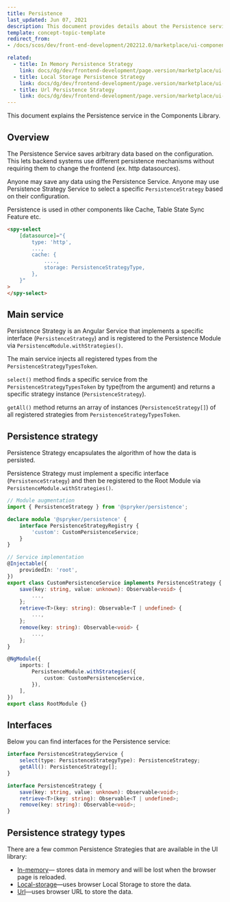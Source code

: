 ```yaml
---
title: Persistence
last_updated: Jun 07, 2021
description: This document provides details about the Persistence service in the Components Library.
template: concept-topic-template
redirect_from:
- /docs/scos/dev/front-end-development/202212.0/marketplace/ui-components-library/persistence/persistence.html

related:
  - title: In Memory Persistence Strategy
    link: docs/dg/dev/frontend-development/page.version/marketplace/ui-components-library/persistence/in-memory-persistence-strategy.html
  - title: Local Storage Persistence Strategy
    link: docs/dg/dev/frontend-development/page.version/marketplace/ui-components-library/persistence/local-storage-persistence-strategy.html
  - title: Url Persistence Strategy
    link: docs/dg/dev/frontend-development/page.version/marketplace/ui-components-library/persistence/url-persistence-strategy.html
---
```


This document explains the Persistence service in the Components Library.

## Overview

The Persistence Service saves arbitrary data based on the configuration. This lets backend systems use different persistence mechanisms without requiring them to change the frontend (ex. http datasources).

Anyone may save any data using the Persistence Service. Anyone may use Persistence Strategy Service to select a specific `PersistenceStrategy` based on their configuration.

Persistence is used in other components like Cache, Table State Sync Feature etc.

```html
<spy-select
    [datasource]="{
        type: 'http',
        ...,
        cache: {
            ....,
            storage: PersistenceStrategyType,
        },
    }"
>
</spy-select>
```

## Main service

Persistence Strategy is an Angular Service that implements a specific interface (`PersistenceStrategy`) and is registered to the Persistence Module via `PersistenceModule.withStrategies()`.

The main service injects all registered types from the `PersistenceStrategyTypesToken`.

`select()` method finds a specific service from the `PersistenceStrategyTypesToken` by type(from the argument) and returns a specific strategy instance (`PersistenceStrategy`).

`getAll()` method returns an array of instances (`PersistenceStrategy[]`) of all registered strategies from `PersistenceStrategyTypesToken`.

## Persistence strategy

Persistence Strategy encapsulates the algorithm of how the data is persisted.

Persistence Strategy must implement a specific interface (`PersistenceStrategy`) and then be registered to the Root Module via `PersistenceModule.withStrategies()`.

```ts
// Module augmentation
import { PersistenceStrategy } from '@spryker/persistence';

declare module '@spryker/persistence' {
    interface PersistenceStrategyRegistry {
        'custom': CustomPersistenceService;
    }
}

// Service implementation
@Injectable({
    providedIn: 'root',
})
export class CustomPersistenceService implements PersistenceStrategy {
    save(key: string, value: unknown): Observable<void> {
        ...,
    };
    retrieve<T>(key: string): Observable<T | undefined> {
        ...,
    };
    remove(key: string): Observable<void> {
        ...,
    };
}

@NgModule({
    imports: [
        PersistenceModule.withStrategies({
            custom: CustomPersistenceService,
        }),
    ],
})
export class RootModule {}
```

## Interfaces

Below you can find interfaces for the Persistence service:

```ts
interface PersistenceStrategyService {
    select(type: PersistenceStrategyType): PersistenceStrategy;
    getAll(): PersistenceStrategy[];
}

interface PersistenceStrategy {
    save(key: string, value: unknown): Observable<void>;
    retrieve<T>(key: string): Observable<T | undefined>;
    remove(key: string): Observable<void>;
}
```

## Persistence strategy types

There are a few common Persistence Strategies that are available in the UI library:

- [In-memory](/docs/dg/dev/frontend-development/{{page.version}}/marketplace/ui-components-library/persistence/in-memory-persistence-strategy.html)—
 stores data in memory and will be lost when the browser page is reloaded.
- [Local-storage](/docs/dg/dev/frontend-development/{{page.version}}/marketplace/ui-components-library/persistence/local-storage-persistence-strategy.html)—uses browser Local Storage to store the data.
- [Url](/docs/dg/dev/frontend-development/{{page.version}}/marketplace/ui-components-library/persistence/url-persistence-strategy.html)—uses browser URL to store the data.
